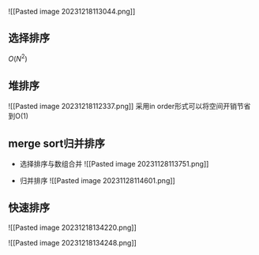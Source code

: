 ![[Pasted image 20231218113044.png]]
## 选择排序
$O(N^2)$

## 堆排序

![[Pasted image 20231218112337.png]]
采用in order形式可以将空间开销节省到O(1)

## merge sort归并排序
* 选择排序与数组合并
![[Pasted image 20231128113751.png]]

* 归并排序
![[Pasted image 20231128114601.png]]

## 快速排序
![[Pasted image 20231218134220.png]]

![[Pasted image 20231218134248.png]]